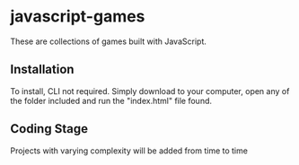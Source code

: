 # javascript-games
These are collections of games built with JavaScript.

## Installation
To install, CLI not required. Simply download to your computer, open any of the folder included and run the "index.html" file found.

## Coding Stage
Projects with varying complexity will be added from time to time

